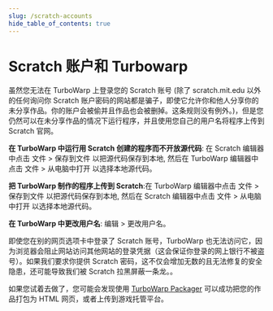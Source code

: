 ```yaml
---
slug: /scratch-accounts
hide_table_of_contents: true
---
```


# Scratch 账户和 Turbowarp

虽然您无法在 TurboWarp 上登录您的 Scratch 账号 (除了 scratch.mit.edu 以外的任何询问你 Scratch 账户密码的网站都是骗子，即使它允许你和他人分享你的未分享作品。你的账户会被偷并且作品也会被删掉。这条规则没有例外。)，但是您仍然可以在未分享作品的情况下运行程序，并且使用您自己的用户名将程序上传到 Scratch 官网。

**在 TurboWarp 中运行用 Scratch 创建的程序而不开放源代码**: 在 Scratch 编辑器中点击 文件 > 保存到文件 以把源代码保存到本地, 然后在 TurboWarp 编辑器中点击 文件 > 从电脑中打开 以选择本地源代码。

**把 TurboWarp 制作的程序上传到 Scratch**:在 TurboWarp 编辑器中点击 文件 > 保存到文件 以把源代码保存到本地, 然后在 Scratch 编辑器中点击 文件 > 从电脑中打开 以选择本地源代码。

**在 TurboWarp 中更改用户名**: 编辑 > 更改用户名。

即使您在别的网页选项卡中登录了 Scratch 账号，TurboWarp 也无法访问它，因为浏览器会阻止网站访问其他网站的登录凭据（这会保证你登录的网上银行不被盗号）。如果我们要求你提供 Scratch 密码，这不仅会增加无数的且无法修复的安全隐患，还可能导致我们被 Scratch 拉黑屏蔽一条龙。。

如果您试着去做了，您可能会发现使用 [TurboWarp Packager](https://packager.turbowarp.org/) 可以成功把您的作品打包为 HTML 网页，或者上传到游戏托管平台。
